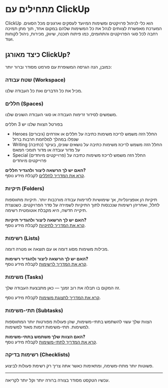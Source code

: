 # מתחילים עם ClickUp

ClickUp הוא כלי לניהול פרויקטים ומשימות המיועד לעסקים וארגונים מכל הסוגים. המערכת מאפשרת לצוותים לנהל את כל המשימות שלהם במקום אחד, תוך מתן תמיכה רחבה לכל סוגי הפרויקטים והתחומים, כמו פיתוח תוכנה, שיווק, מכירות, ניהול לקוחות ועוד.

## כיצד מאורגן ClickUp?
 כמובן, הנה הגרסה המשופרת עם פורמט מסודר וברור יותר:

### שטח עבודה (Workspace)
מכיל את כל הדברים ואת כל העבודה שלנו.

### חללים (Spaces)
משמשים לסידור זרימות העבודה או סוגי העבודה השונים שלנו.

בפורטל הצוות שלנו יש 3 חללים
- Heroes (גיבורים)
    החלל הזה משמש לריכוז משימות כתיבה על חללים או אזרחים שנפלו במהלך למלחמת חרבות ברזל
- Writing (כתיבה)
    החלל הזה משמש לריכוז משימות כתיבה על נושאים שונים, בעיקר על מדור עובדה או מדור תומכי חמאס
- Special (פרוייקטים מיוחדים)
    החלל הזה משמש לריכוז משימות כתיבה על פרוייקטים מיוחדים

**האם יש לך הרשאה ליצור ולהגדיר חללים?**  
[קרא את המדריך לחללים](#) לקבלת מידע נוסף.

### תיקיות (Folders)
תיקיות הן אופציונליות, אך שימושיות לזרימות עבודה מורכבות יותר. תיקיות מתווספות לחלל, ואחריהן רשימות שנכנסות לתוך התיקיות לשמירה על סדר הפרויקטים. כשנוצרת תיקייה חדשה, היא מקבלת אוטומטית רשימה.

**האם יש לך הרשאה ליצור ולהגדיר תיקיות?**  
[קרא את המדריך לתיקיות](#) לקבלת מידע נוסף.

### רשימות (Lists)
מכילות משימות מסוג דומה או עם תוצאה או מטרה דומה.

**האם יש לך הרשאה ליצור ולהגדיר רשימות?**  
[קרא את המדריך לרשימות](#) לקבלת מידע נוסף.

### משימות (Tasks)
זה המקום בו תבלה את רוב זמנך — כאן מתבצעת העבודה שלך.

[קרא את המדריך לתצוגת משימות](#) לקבלת מידע נוסף.

### תתי-משימות (Subtasks)
הצוות שלך עשוי להשתמש בתתי-משימות, שהן פעולות מפורטות יותר המתווספות למשימות. תתי-משימות דומות מאוד למשימות.

**האם הצוות שלך משתמש בתתי-משימות?**  
[קרא את המדריך לתתי-משימות](#) לקבלת מידע נוסף.

### רשימות בדיקה (Checklists)
פשוטות יותר מתת-משימה, ומתאימות כאשר אתה צריך רק רשימת פעולות לביצוע.

---

עכשיו הטקסט מסודר בצורה ברורה יותר וקל יותר לקריאה.